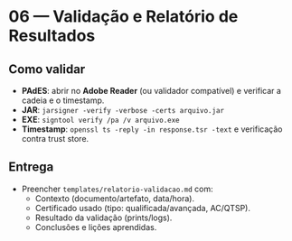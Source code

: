 # 06 — Validação e Relatório de Resultados

## Como validar
- **PAdES**: abrir no **Adobe Reader** (ou validador compatível) e verificar a cadeia e o timestamp.
- **JAR**: `jarsigner -verify -verbose -certs arquivo.jar`
- **EXE**: `signtool verify /pa /v arquivo.exe`
- **Timestamp**: `openssl ts -reply -in response.tsr -text` e verificação contra trust store.

## Entrega
- Preencher `templates/relatorio-validacao.md` com:
  - Contexto (documento/artefato, data/hora).
  - Certificado usado (tipo: qualificada/avançada, AC/QTSP).
  - Resultado da validação (prints/logs).
  - Conclusões e lições aprendidas.